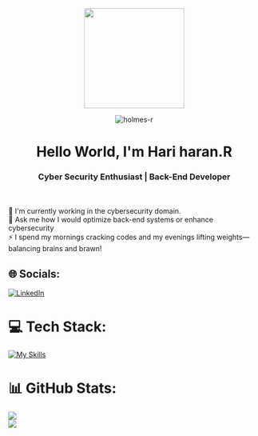 <div id="header" align="center">
  <img src="https://i.giphy.com/media/v1.Y2lkPTc5MGI3NjExNGJiN2o4OGxtYnI0dmtqYzJuMTQzdzlhN2lveTQwb2RkcDc2aWw1ZiZlcD12MV9pbnRlcm5hbF9naWZfYnlfaWQmY3Q9Zw/93UOscPyDH8cdRfSaT/giphy.gif" width="200"/>
</div>
<p align="center"> <img src="https://komarev.com/ghpvc/?username=holmes-r&label=Profile%20views&color=0e75b6&style=flat" alt="holmes-r" /> </p>

<h1 align="center">
  Hello World, I'm Hari haran.R
</h1>
<h3 align="center">Cyber Security Enthusiast | Back-End Developer</h3>
<br></br>
🔭 I'm currently working in the cybersecurity domain.<br>
💬 Ask me how I would optimize back-end systems or enhance cybersecurity<br>
⚡ I spend my mornings cracking codes and my evenings lifting weights—balancing brains and brawn!


## 🌐 Socials:
[![LinkedIn](https://img.shields.io/badge/LinkedIn-%230077B5.svg?logo=linkedin&logoColor=white)](https://www.linkedin.com/in/holmes-hari-haran/) 
# 💻 Tech Stack:

[![My Skills](https://skillicons.dev/icons?i=py,cpp,c,html,css,bootstrap,tailwind,django,fastapi,mongodb,mysql,sqlite,debian,github,linux,notion,postman,ubuntu,vscode,wordpress)](https://skillicons.dev)
# 📊 GitHub Stats:
![](https://github-readme-stats.vercel.app/api?username=Holmes-R&theme=github_dark_dimmed&hide_border=false&include_all_commits=false&count_private=false)<br/>
![](https://github-readme-stats.vercel.app/api/top-langs/?username=Holmes-R&theme=github_dark_dimmed&hide_border=false&include_all_commits=false&count_private=false&layout=compact)

<!-- Proudly created with GPRM ( https://gprm.itsvg.in ) -->

